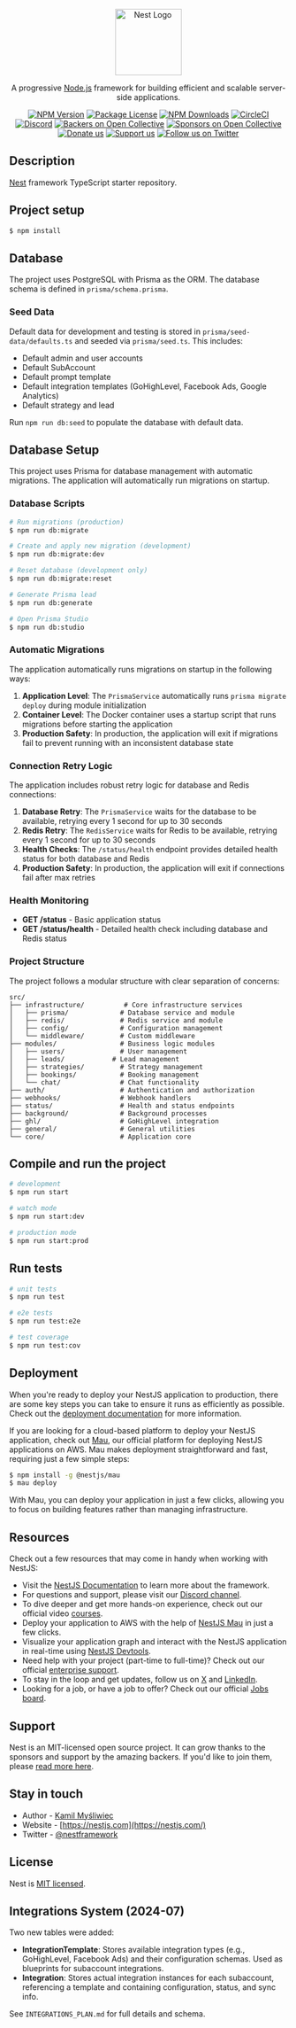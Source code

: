<p align="center">
  <a href="http://nestjs.com/" target="blank"><img src="https://nestjs.com/img/logo-small.svg" width="120" alt="Nest Logo" /></a>
</p>

[circleci-image]: https://img.shields.io/circleci/build/github/nestjs/nest/master?token=abc123def456
[circleci-url]: https://circleci.com/gh/nestjs/nest

  <p align="center">A progressive <a href="http://nodejs.org" target="_blank">Node.js</a> framework for building efficient and scalable server-side applications.</p>
    <p align="center">
<a href="https://www.npmjs.com/~nestjscore" target="_blank"><img src="https://img.shields.io/npm/v/@nestjs/core.svg" alt="NPM Version" /></a>
<a href="https://www.npmjs.com/~nestjscore" target="_blank"><img src="https://img.shields.io/npm/l/@nestjs/core.svg" alt="Package License" /></a>
<a href="https://www.npmjs.com/~nestjscore" target="_blank"><img src="https://img.shields.io/npm/dm/@nestjs/common.svg" alt="NPM Downloads" /></a>
<a href="https://circleci.com/gh/nestjs/nest" target="_blank"><img src="https://img.shields.io/circleci/build/github/nestjs/nest/master" alt="CircleCI" /></a>
<a href="https://discord.gg/G7Qnnhy" target="_blank"><img src="https://img.shields.io/badge/discord-online-brightgreen.svg" alt="Discord"/></a>
<a href="https://opencollective.com/nest#backer" target="_blank"><img src="https://opencollective.com/nest/backers/badge.svg" alt="Backers on Open Collective" /></a>
<a href="https://opencollective.com/nest#sponsor" target="_blank"><img src="https://opencollective.com/nest/sponsors/badge.svg" alt="Sponsors on Open Collective" /></a>
  <a href="https://paypal.me/kamilmysliwiec" target="_blank"><img src="https://img.shields.io/badge/Donate-PayPal-ff3f59.svg" alt="Donate us"/></a>
    <a href="https://opencollective.com/nest#sponsor"  target="_blank"><img src="https://img.shields.io/badge/Support%20us-Open%20Collective-41B883.svg" alt="Support us"></a>
  <a href="https://twitter.com/nestframework" target="_blank"><img src="https://img.shields.io/twitter/follow/nestframework.svg?style=social&label=Follow" alt="Follow us on Twitter"></a>
</p>
  <!--[![Backers on Open Collective](https://opencollective.com/nest/backers/badge.svg)](https://opencollective.com/nest#backer)
  [![Sponsors on Open Collective](https://opencollective.com/nest/sponsors/badge.svg)](https://opencollective.com/nest#sponsor)-->

## Description

[Nest](https://github.com/nestjs/nest) framework TypeScript starter repository.

## Project setup

```bash
$ npm install
```

## Database

The project uses PostgreSQL with Prisma as the ORM. The database schema is defined in `prisma/schema.prisma`.

### Seed Data

Default data for development and testing is stored in `prisma/seed-data/defaults.ts` and seeded via `prisma/seed.ts`. This includes:
- Default admin and user accounts
- Default SubAccount
- Default prompt template
- Default integration templates (GoHighLevel, Facebook Ads, Google Analytics)
- Default strategy and lead

Run `npm run db:seed` to populate the database with default data.

## Database Setup

This project uses Prisma for database management with automatic migrations. The application will automatically run migrations on startup.

### Database Scripts

```bash
# Run migrations (production)
$ npm run db:migrate

# Create and apply new migration (development)
$ npm run db:migrate:dev

# Reset database (development only)
$ npm run db:migrate:reset

# Generate Prisma lead
$ npm run db:generate

# Open Prisma Studio
$ npm run db:studio
```

### Automatic Migrations

The application automatically runs migrations on startup in the following ways:

1. **Application Level**: The `PrismaService` automatically runs `prisma migrate deploy` during module initialization
2. **Container Level**: The Docker container uses a startup script that runs migrations before starting the application
3. **Production Safety**: In production, the application will exit if migrations fail to prevent running with an inconsistent database state

### Connection Retry Logic

The application includes robust retry logic for database and Redis connections:

1. **Database Retry**: The `PrismaService` waits for the database to be available, retrying every 1 second for up to 30 seconds
2. **Redis Retry**: The `RedisService` waits for Redis to be available, retrying every 1 second for up to 30 seconds
3. **Health Checks**: The `/status/health` endpoint provides detailed health status for both database and Redis
4. **Production Safety**: In production, the application will exit if connections fail after max retries

### Health Monitoring

- **GET /status** - Basic application status
- **GET /status/health** - Detailed health check including database and Redis status

### Project Structure

The project follows a modular structure with clear separation of concerns:

```
src/
├── infrastructure/          # Core infrastructure services
│   ├── prisma/             # Database service and module
│   ├── redis/              # Redis service and module
│   ├── config/             # Configuration management
│   └── middleware/         # Custom middleware
├── modules/                # Business logic modules
│   ├── users/              # User management
│   ├── leads/            # Lead management
│   ├── strategies/         # Strategy management
│   ├── bookings/           # Booking management
│   └── chat/               # Chat functionality
├── auth/                   # Authentication and authorization
├── webhooks/               # Webhook handlers
├── status/                 # Health and status endpoints
├── background/             # Background processes
├── ghl/                    # GoHighLevel integration
├── general/                # General utilities
└── core/                   # Application core
```

## Compile and run the project

```bash
# development
$ npm run start

# watch mode
$ npm run start:dev

# production mode
$ npm run start:prod
```

## Run tests

```bash
# unit tests
$ npm run test

# e2e tests
$ npm run test:e2e

# test coverage
$ npm run test:cov
```

## Deployment

When you're ready to deploy your NestJS application to production, there are some key steps you can take to ensure it runs as efficiently as possible. Check out the [deployment documentation](https://docs.nestjs.com/deployment) for more information.

If you are looking for a cloud-based platform to deploy your NestJS application, check out [Mau](https://mau.nestjs.com), our official platform for deploying NestJS applications on AWS. Mau makes deployment straightforward and fast, requiring just a few simple steps:

```bash
$ npm install -g @nestjs/mau
$ mau deploy
```

With Mau, you can deploy your application in just a few clicks, allowing you to focus on building features rather than managing infrastructure.

## Resources

Check out a few resources that may come in handy when working with NestJS:

- Visit the [NestJS Documentation](https://docs.nestjs.com) to learn more about the framework.
- For questions and support, please visit our [Discord channel](https://discord.gg/G7Qnnhy).
- To dive deeper and get more hands-on experience, check out our official video [courses](https://courses.nestjs.com/).
- Deploy your application to AWS with the help of [NestJS Mau](https://mau.nestjs.com) in just a few clicks.
- Visualize your application graph and interact with the NestJS application in real-time using [NestJS Devtools](https://devtools.nestjs.com).
- Need help with your project (part-time to full-time)? Check out our official [enterprise support](https://enterprise.nestjs.com).
- To stay in the loop and get updates, follow us on [X](https://x.com/nestframework) and [LinkedIn](https://linkedin.com/company/nestjs).
- Looking for a job, or have a job to offer? Check out our official [Jobs board](https://jobs.nestjs.com).

## Support

Nest is an MIT-licensed open source project. It can grow thanks to the sponsors and support by the amazing backers. If you'd like to join them, please [read more here](https://docs.nestjs.com/support).

## Stay in touch

- Author - [Kamil Myśliwiec](https://twitter.com/kammysliwiec)
- Website - [https://nestjs.com](https://nestjs.com/)
- Twitter - [@nestframework](https://twitter.com/nestframework)

## License

Nest is [MIT licensed](https://github.com/nestjs/nest/blob/master/LICENSE).

## Integrations System (2024-07)

Two new tables were added:

- **IntegrationTemplate**: Stores available integration types (e.g., GoHighLevel, Facebook Ads) and their configuration schemas. Used as blueprints for subaccount integrations.
- **Integration**: Stores actual integration instances for each subaccount, referencing a template and containing configuration, status, and sync info.

See `INTEGRATIONS_PLAN.md` for full details and schema.
